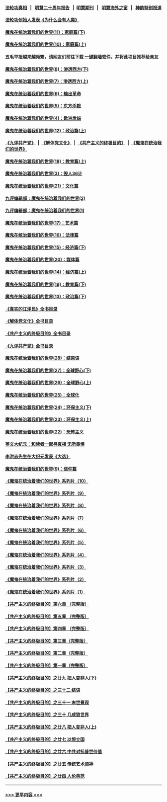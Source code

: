 #### [法轮功真相](https://github.com/gfw-breaker/truth/blob/master/README.md?t=0) &nbsp;&nbsp;|&nbsp;&nbsp; [明慧二十周年报告](https://github.com/gfw-breaker/mh-reports/blob/master/README.md?t=0) &nbsp;&nbsp;|&nbsp;&nbsp;[明慧期刊](https://github.com/gfw-breaker/mh-qikan) &nbsp;&nbsp;|&nbsp;&nbsp; [明慧海外之窗](https://github.com/gfw-breaker/mh-news/blob/master/README.md?t=0) &nbsp;&nbsp;|&nbsp;&nbsp; [神韵特别报道](https://github.com/gfw-breaker/mh-news/blob/master/shenyun.md?t=0)
#### [法轮功创始人发表《为什么会有人类》](../pages/nsc422/n13912117.md?t=01232143) 
#### [魔鬼在统治着我们的世界(11)：家庭篇(下)](../pages/nsc422/n10440961.md?t=01232143) 
#### [魔鬼在统治着我们的世界(10)：家庭篇(上)](../pages/nsc422/n10435448.md?t=01232143) 
#### 五毛举报越来越频繁，请网友们前往下载 [一键翻墙软件](https://github.com/gfw-breaker/ssr-accounts)，并将此项目推荐给亲友
#### [魔鬼在统治着我们的世界(8)：渗透西方(下)](../pages/nsc422/n10429603.md?t=01232143) 
#### [魔鬼在统治着我们的世界(7)：渗透西方(上)](../pages/nsc422/n10426013.md?t=01232143) 
#### [魔鬼在统治着我们的世界(6)：输出革命](../pages/nsc422/n10421536.md?t=01232143) 
#### [魔鬼在统治着我们的世界(5)：东方杀戮](../pages/nsc422/n10417707.md?t=01232143) 
#### [魔鬼在统治着我们的世界(4)：欧洲发端](../pages/nsc422/n10414890.md?t=01232143) 
#### [魔鬼在统治着我们的世界(12)：政治篇(上)](../pages/nsc422/n10444576.md?t=01232143) 
#### [《九评共产党》](https://github.com/begood0513/9ping.md/blob/master/README.md) &nbsp;|&nbsp; [《解体党文化》](../../../../jtdwh.md/blob/master/README.md)  &nbsp;|&nbsp; [《共产主义的终极目的》](../../../../gczydzjmd.md/blob/master/README.md) &nbsp;|&nbsp; [《魔鬼在统治我们的世界》](../../../../mgztzwmdsj.md/blob/master/README.md) 
#### [魔鬼在统治着我们的世界(18)：教育篇(上)](../pages/nsc422/n10526970.md?t=01232143) 
#### [魔鬼在统治着我们的世界(3)：毁人36计](../pages/nsc422/n10411583.md?t=01232143) 
#### [魔鬼在统治着我们的世界(21)：文化篇](../pages/nsc422/n10597706.md?t=01232143) 
#### [九评编辑部：魔鬼在统治着我们的世界(2)](../pages/nsc422/n10410036.md?t=01232143) 
#### [九评编辑部：魔鬼在统治着我们的世界(1)](../pages/nsc422/n10406825.md?t=01232143) 
#### [魔鬼在统治着我们的世界(17)：艺术篇](../pages/nsc422/n10499093.md?t=01232143) 
#### [魔鬼在统治着我们的世界(16)：法律篇](../pages/nsc422/n10485969.md?t=01232143) 
#### [魔鬼在统治着我们的世界(15)：经济篇(下)](../pages/nsc422/n10469975.md?t=01232143) 
#### [魔鬼在统治着我们的世界(20)：媒体篇](../pages/nsc422/n10586579.md?t=01232143) 
#### [魔鬼在统治着我们的世界(14)：经济篇(上)](../pages/nsc422/n10457370.md?t=01232143) 
#### [魔鬼在统治着我们的世界(19)：教育篇(下)](../pages/nsc422/n10564808.md?t=01232143) 
#### [魔鬼在统治着我们的世界(13)：政治篇(下)](../pages/nsc422/n10448270.md?t=01232143) 
#### [《真实的江泽民》全书目录](../pages/nsc422/n13721399.md?t=01232143) 
#### [《解体党文化》全书目录](../pages/nsc422/n13721157.md?t=01232143) 
#### [《共产主义的终极目的》全书目录](../pages/nsc422/n13721048.md?t=01232143) 
#### [《九评共产党》全书目录](../pages/nsc422/n13708085.md?t=01232143) 
#### [魔鬼在统治着我们的世界(28)：结束语](../pages/nsc422/n10936246.md?t=01232143) 
#### [魔鬼在统治着我们的世界(27)：全球野心(下)](../pages/nsc422/n10928319.md?t=01232143) 
#### [魔鬼在统治着我们的世界(26)：全球野心(上)](../pages/nsc422/n10900318.md?t=01232143) 
#### [魔鬼在统治着我们的世界(25)：全球化](../pages/nsc422/n10788205.md?t=01232143) 
#### [魔鬼在统治着我们的世界(24)：环保主义(下)](../pages/nsc422/n10695307.md?t=01232143) 
#### [魔鬼在统治着我们的世界(23)：环保主义(上)](../pages/nsc422/n10688613.md?t=01232143) 
#### [魔鬼在统治着我们的世界(22)：恐怖主义](../pages/nsc422/n10614727.md?t=01232143) 
#### [英文大纪元：和读者一起寻真相 无所畏惧](../pages/nsc422/n12542027.md?t=01232143) 
#### [李洪志先生在大纪元发表《大选》](../pages/nsc422/n12534746.md?t=01232143) 
#### [魔鬼在统治着我们的世界(9)：信仰篇](../pages/nsc422/n10432159.md?t=01232143) 
#### [《魔鬼在统治着我们的世界》系列片（10）](../pages/nsc422/n12292670.md?t=01232143) 
#### [《魔鬼在统治着我们的世界》系列片（9）](../pages/nsc422/n12290859.md?t=01232143) 
#### [《魔鬼在统治着我们的世界》系列片（8）](../pages/nsc422/n12287445.md?t=01232143) 
#### [《魔鬼在统治着我们的世界》系列片（7）](../pages/nsc422/n12283425.md?t=01232143) 
#### [《魔鬼在统治着我们的世界》系列片（6）](../pages/nsc422/n12282314.md?t=01232143) 
#### [《魔鬼在统治着我们的世界》系列片（5）](../pages/nsc422/n12281419.md?t=01232143) 
#### [《魔鬼在统治着我们的世界》系列片（4）](../pages/nsc422/n12274024.md?t=01232143) 
#### [《魔鬼在统治着我们的世界》系列片（3）](../pages/nsc422/n12271322.md?t=01232143) 
#### [《魔鬼在统治着我们的世界》系列片（2）](../pages/nsc422/n12269049.md?t=01232143) 
#### [《魔鬼在统治着我们的世界》系列片（1）](../pages/nsc422/n12267575.md?t=01232143) 
#### [【共产主义的终极目的】第六章 （完整版）](../pages/nsc422/n11428913.md?t=01232143) 
#### [【共产主义的终极目的】第五章 （完整版）](../pages/nsc422/n11428912.md?t=01232143) 
#### [【共产主义的终极目的】第四章 （完整版）](../pages/nsc422/n11428907.md?t=01232143) 
#### [【共产主义的终极目的】第三章（完整版）](../pages/nsc422/n11428848.md?t=01232143) 
#### [【共产主义的终极目的】第二章（完整版）](../pages/nsc422/n11428831.md?t=01232143) 
#### [【共产主义的终极目的】第一章（完整版）](../pages/nsc422/n11417651.md?t=01232143) 
#### [【共产主义的终极目的】之廿九 把人变非人(下)](../pages/nsc422/n11344140.md?t=01232143) 
#### [【共产主义的终极目的】之三十二 结语](../pages/nsc422/n11360535.md?t=01232143) 
#### [【共产主义的终极目的】之三十一 末世景观](../pages/nsc422/n11351129.md?t=01232143) 
#### [【共产主义的终极目的】之三十 几成狼世界](../pages/nsc422/n11348280.md?t=01232143) 
#### [【共产主义的终极目的】之廿八 把人变非人(上)](../pages/nsc422/n11340492.md?t=01232143) 
#### [【共产主义的终极目的】之廿七 以恨立国](../pages/nsc422/n11336944.md?t=01232143) 
#### [【共产主义的终极目的】之廿六 中共对抗普世价值](../pages/nsc422/n11324785.md?t=01232143) 
#### [【共产主义的终极目的】之廿五 传统艺术颂神](../pages/nsc422/n11296396.md?t=01232143) 
#### [【共产主义的终极目的】之廿四 人伦典范](../pages/nsc422/n11296397.md?t=01232143) 

----
#### [ >>> 更早内容 <<< ](../indexes/nsc422-earlier.md)
